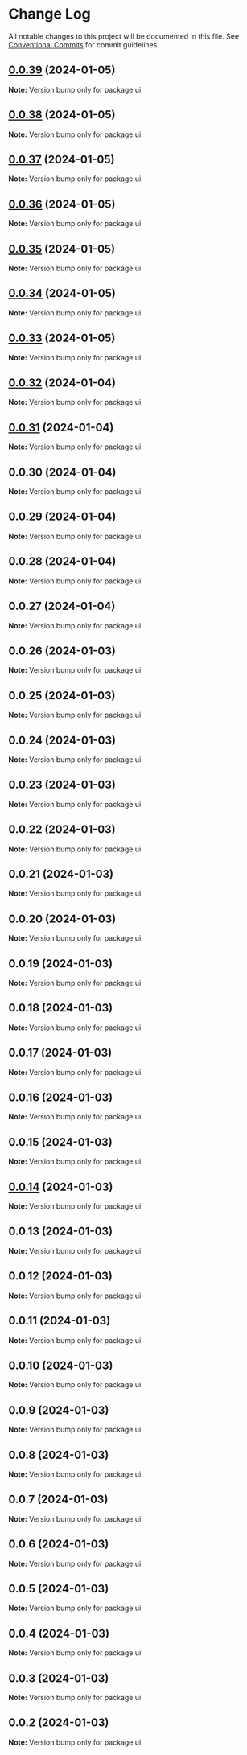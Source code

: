 # Change Log

All notable changes to this project will be documented in this file.
See [Conventional Commits](https://conventionalcommits.org) for commit guidelines.

## [0.0.39](https://github.com/well-doing/docker-elastic-beanstalk-up/compare/ui@0.0.38...ui@0.0.39) (2024-01-05)

**Note:** Version bump only for package ui





## [0.0.38](https://github.com/well-doing/docker-elastic-beanstalk-up/compare/ui@0.0.37...ui@0.0.38) (2024-01-05)

**Note:** Version bump only for package ui





## [0.0.37](https://github.com/well-doing/docker-elastic-beanstalk-up/compare/ui@0.0.36...ui@0.0.37) (2024-01-05)

**Note:** Version bump only for package ui





## [0.0.36](https://github.com/well-doing/docker-elastic-beanstalk-up/compare/ui@0.0.35...ui@0.0.36) (2024-01-05)

**Note:** Version bump only for package ui





## [0.0.35](https://github.com/well-doing/docker-elastic-beanstalk-up/compare/ui@0.0.34...ui@0.0.35) (2024-01-05)

**Note:** Version bump only for package ui





## [0.0.34](https://github.com/well-doing/docker-elastic-beanstalk-up/compare/ui@0.0.33...ui@0.0.34) (2024-01-05)

**Note:** Version bump only for package ui





## [0.0.33](https://github.com/well-doing/docker-elastic-beanstalk-up/compare/ui@0.0.32...ui@0.0.33) (2024-01-05)

**Note:** Version bump only for package ui





## [0.0.32](https://github.com/well-doing/docker-elastic-beanstalk-up/compare/ui@0.0.31...ui@0.0.32) (2024-01-04)

**Note:** Version bump only for package ui





## [0.0.31](https://github.com/well-doing/docker-elastic-beanstalk-up/compare/ui@0.0.30...ui@0.0.31) (2024-01-04)

**Note:** Version bump only for package ui





## 0.0.30 (2024-01-04)

**Note:** Version bump only for package ui





## 0.0.29 (2024-01-04)

**Note:** Version bump only for package ui





## 0.0.28 (2024-01-04)

**Note:** Version bump only for package ui





## 0.0.27 (2024-01-04)

**Note:** Version bump only for package ui





## 0.0.26 (2024-01-03)

**Note:** Version bump only for package ui





## 0.0.25 (2024-01-03)

**Note:** Version bump only for package ui





## 0.0.24 (2024-01-03)

**Note:** Version bump only for package ui





## 0.0.23 (2024-01-03)

**Note:** Version bump only for package ui





## 0.0.22 (2024-01-03)

**Note:** Version bump only for package ui





## 0.0.21 (2024-01-03)

**Note:** Version bump only for package ui





## 0.0.20 (2024-01-03)

**Note:** Version bump only for package ui





## 0.0.19 (2024-01-03)

**Note:** Version bump only for package ui





## 0.0.18 (2024-01-03)

**Note:** Version bump only for package ui





## 0.0.17 (2024-01-03)

**Note:** Version bump only for package ui





## 0.0.16 (2024-01-03)

**Note:** Version bump only for package ui





## 0.0.15 (2024-01-03)

**Note:** Version bump only for package ui





## [0.0.14](https://github.com/wellgrisa/docker-elastic-beanstalk-up/compare/ui@0.0.13...ui@0.0.14) (2024-01-03)

**Note:** Version bump only for package ui





## 0.0.13 (2024-01-03)

**Note:** Version bump only for package ui





## 0.0.12 (2024-01-03)

**Note:** Version bump only for package ui





## 0.0.11 (2024-01-03)

**Note:** Version bump only for package ui





## 0.0.10 (2024-01-03)

**Note:** Version bump only for package ui





## 0.0.9 (2024-01-03)

**Note:** Version bump only for package ui





## 0.0.8 (2024-01-03)

**Note:** Version bump only for package ui





## 0.0.7 (2024-01-03)

**Note:** Version bump only for package ui





## 0.0.6 (2024-01-03)

**Note:** Version bump only for package ui





## 0.0.5 (2024-01-03)

**Note:** Version bump only for package ui





## 0.0.4 (2024-01-03)

**Note:** Version bump only for package ui





## 0.0.3 (2024-01-03)

**Note:** Version bump only for package ui





## 0.0.2 (2024-01-03)

**Note:** Version bump only for package ui
